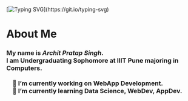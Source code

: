 [![Typing SVG](https://readme-typing-svg.demolab.com?font=&weight=200&size=30&duration=5000&pause=1000&color=00F7E8&vCenter=true&width=700&lines=Hey+there!+Welcome+to+my+page.)](https://git.io/typing-svg)

<h1>About Me</h1>
<h3>My name is <em>Archit Pratap Singh</em>.<br>
I am Undergraduating Sophomore at IIIT Pune majoring in Computers.<br>
<br>
&emsp;🔭 I’m currently working on WebApp Development.<br>
&emsp;🌱 I’m currently learning Data Science, WebDev, AppDev.<br>
<!--
- 👯 I’m looking to collaborate on ...
- 🤔 I’m looking for help with ...
- 💬 Ask me about ...
- 📫 How to reach me: ...
- 😄 Pronouns: ...
- ⚡ Fun fact: ...
-->

